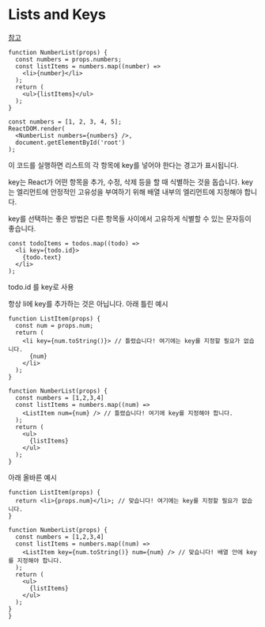 # Lists and Keys

[참고](https://ko.reactjs.org/docs/lists-and-keys.html)

```
function NumberList(props) {
  const numbers = props.numbers;
  const listItems = numbers.map((number) =>
    <li>{number}</li>
  );
  return (
    <ul>{listItems}</ul>
  );
}

const numbers = [1, 2, 3, 4, 5];
ReactDOM.render(
  <NumberList numbers={numbers} />,
  document.getElementById('root')
);
```

이 코드를 실행하면 리스트의 각 항목에 key를 넣어야 한다는 경고가 표시됩니다.

key는 React가 어떤 항목을 추가, 수정, 삭제 등을 할 때 식별하는 것을 돕습니다.
key는 엘리먼트에 안정적인 고유성을 부여하기 위해 배열 내부의 엘리먼트에 지정해야 합니다.

key를 선택하는 좋은 방법은 다른 항목들 사이에서 고유하게 식별할 수 있는 문자등이 좋습니다.

```
const todoItems = todos.map((todo) =>
  <li key={todo.id}>
    {todo.text}
  </li>
);
```

todo.id 를 key로 사용

항상 li에 key를 추가하는 것은 아닙니다.
아래 틀린 예시

```
function ListItem(props) {
  const num = props.num;
  return (
    <li key={num.toString()}> // 틀렸습니다! 여기에는 key를 지정할 필요가 없습니다.
      {num}
    </li>
  );
}

function NumberList(props) {
  const numbers = [1,2,3,4]
  const listItems = numbers.map((num) =>
    <ListItem num={num} /> // 틀렸습니다! 여기에 key를 지정해야 합니다.
  );
  return (
    <ul>
      {listItems}
    </ul>
  );
}
```

아래 올바른 예시

```
function ListItem(props) {
  return <li>{props.num}</li>; // 맞습니다! 여기에는 key를 지정할 필요가 없습니다.
}

function NumberList(props) {
  const numbers = [1,2,3,4]
  const listItems = numbers.map((num) =>
    <ListItem key={num.toString()} num={num} /> // 맞습니다! 배열 안에 key를 지정해야 합니다.
  );
  return (
    <ul>
      {listItems}
    </ul>
  );
}
}
```
